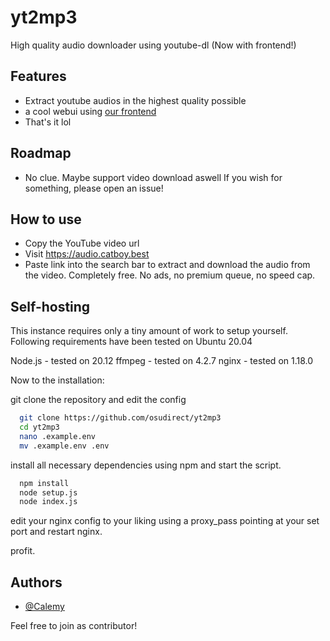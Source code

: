 # yt2mp3
High quality audio downloader using youtube-dl (Now with frontend!)

## Features

- Extract youtube audios in the highest quality possible
- a cool webui using [our frontend](https://www.github.com/osudirect/yt2mp3-web)
- That's it lol

## Roadmap

- No clue. Maybe support video download aswell
If you wish for something, please open an issue!

## How to use

- Copy the YouTube video url
- Visit https://audio.catboy.best
- Paste link into the search bar to extract and download the audio from the video.
Completely free. No ads, no premium queue, no speed cap.

## Self-hosting

This instance requires only a tiny amount of work to setup yourself.
Following requirements have been tested on Ubuntu 20.04

Node.js - tested on 20.12
ffmpeg - tested on 4.2.7
nginx - tested on 1.18.0

Now to the installation:

git clone the repository and edit the config

```bash
  git clone https://github.com/osudirect/yt2mp3
  cd yt2mp3
  nano .example.env
  mv .example.env .env
```

install all necessary dependencies using npm and start the script.

```bash
  npm install
  node setup.js
  node index.js
```

edit your nginx config to your liking using a proxy_pass pointing at your set port and restart nginx.

profit.


## Authors

- [@Calemy](https://www.github.com/calemy)

Feel free to join as contributor!
